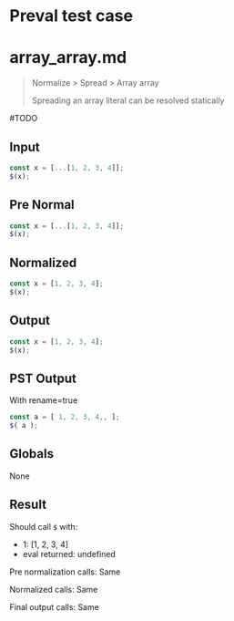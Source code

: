 # Preval test case

# array_array.md

> Normalize > Spread > Array array
>
> Spreading an array literal can be resolved statically

#TODO

## Input

`````js filename=intro
const x = [...[1, 2, 3, 4]];
$(x);
`````

## Pre Normal

`````js filename=intro
const x = [...[1, 2, 3, 4]];
$(x);
`````

## Normalized

`````js filename=intro
const x = [1, 2, 3, 4];
$(x);
`````

## Output

`````js filename=intro
const x = [1, 2, 3, 4];
$(x);
`````

## PST Output

With rename=true

`````js filename=intro
const a = [ 1, 2, 3, 4,, ];
$( a );
`````

## Globals

None

## Result

Should call `$` with:
 - 1: [1, 2, 3, 4]
 - eval returned: undefined

Pre normalization calls: Same

Normalized calls: Same

Final output calls: Same
